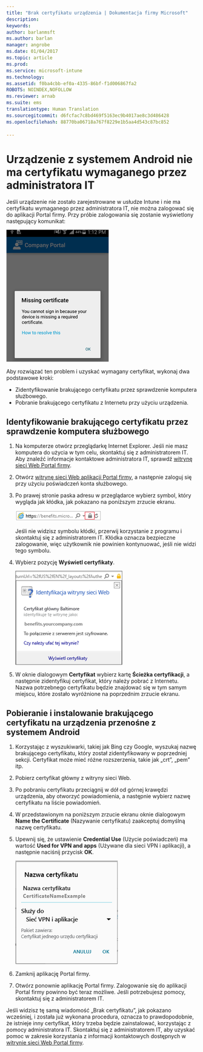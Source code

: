 ```yaml
---
title: "Brak certyfikatu urządzenia | Dokumentacja firmy Microsoft"
description: 
keywords: 
author: barlanmsft
ms.author: barlan
manager: angrobe
ms.date: 01/04/2017
ms.topic: article
ms.prod: 
ms.service: microsoft-intune
ms.technology: 
ms.assetid: f0ba4cbb-ef0a-4335-86bf-f1d006867fa2
ROBOTS: NOINDEX,NOFOLLOW
ms.reviewer: arnab
ms.suite: ems
translationtype: Human Translation
ms.sourcegitcommit: d6fcfac7c8bd469f5163ec9b4017ae8c3d486428
ms.openlocfilehash: 88770ba06718a767f8229e1b5aa4d543c87bc852

---
```


# <a name="your-android-device-is-missing-a-certificate-required-by-your-it-admin"></a>Urządzenie z systemem Android nie ma certyfikatu wymaganego przez administratora IT

Jeśli urządzenie nie zostało zarejestrowane w usłudze Intune i nie ma certyfikatu wymaganego przez administratora IT, nie można zalogować się do aplikacji Portal firmy. Przy próbie zalogowania się zostanie wyświetlony następujący komunikat:

![screenshot-error-message-about-missing-certificate](./media/andr-cert_install-1-cert_missing.png)

Aby rozwiązać ten problem i uzyskać wymagany certyfikat, wykonaj dwa podstawowe kroki:

- Zidentyfikowanie brakującego certyfikatu przez sprawdzenie komputera służbowego.
- Pobranie brakującego certyfikatu z Internetu przy użyciu urządzenia.

## <a name="identify-the-missing-certificate-by-looking-on-a-company-or-school-pc"></a>Identyfikowanie brakującego certyfikatu przez sprawdzenie komputera służbowego

1. Na komputerze otwórz przeglądarkę Internet Explorer. Jeśli nie masz komputera do użycia w tym celu, skontaktuj się z administratorem IT. Aby znaleźć informacje kontaktowe administratora IT, sprawdź [witrynę sieci Web Portal firmy](http://portal.manage.microsoft.com).

2. Otwórz [witrynę sieci Web aplikacji Portal firmy](http://portal.manage.microsoft.com), a następnie zaloguj się przy użyciu poświadczeń konta służbowego.

3. Po prawej stronie paska adresu w przeglądarce wybierz symbol, który wygląda jak kłódka, jak pokazano na poniższym zrzucie ekranu.

    ![screenshot-internet-explorer-address-bar-padlock-symbol](./media/andr-missing-cert-ie-padlock-symbol.png)

    Jeśli nie widzisz symbolu kłódki, przerwij korzystanie z programu i skontaktuj się z administratorem IT. Kłódka oznacza bezpieczne zalogowanie, więc użytkownik nie powinien kontynuować, jeśli nie widzi tego symbolu.

4. Wybierz pozycję **Wyświetl certyfikaty**.

    ![screenshot-internet-explorer-view-certificates-button-on-website-identification-dialog](./media/andr-missg-cert-ie-view-cert-button.png)

5. W oknie dialogowym **Certyfikat** wybierz kartę **Ścieżka certyfikacji**, a następnie zidentyfikuj certyfikat, który należy pobrać z Internetu. Nazwa potrzebnego certyfikatu będzie znajdować się w tym samym miejscu, które zostało wyróżnione na poprzednim zrzucie ekranu.

## <a name="download-and-install-the-missing-certificate-on-your-android-mobile-device"></a>Pobieranie i instalowanie brakującego certyfikatu na urządzenia przenośne z systemem Android

1. Korzystając z wyszukiwarki, takiej jak Bing czy Google, wyszukaj nazwę brakującego certyfikatu, który został zidentyfikowany w poprzedniej sekcji. Certyfikat może mieć różne rozszerzenia, takie jak „crt”, „pem” itp.

2. Pobierz certyfikat główny z witryny sieci Web.

3. Po pobraniu certyfikatu przeciągnij w dół od górnej krawędzi urządzenia, aby otworzyć powiadomienia, a następnie wybierz nazwę certyfikatu na liście powiadomień.

4. W przedstawionym na poniższym zrzucie ekranu oknie dialogowym **Name the Certificate** (Nazywanie certyfikatu) zaakceptuj domyślną nazwę certyfikatu.

5. Upewnij się, że ustawienie **Credential Use** (Użycie poświadczeń) ma wartość **Used for VPN and apps** (Używane dla sieci VPN i aplikacji), a następnie naciśnij przycisk **OK**.

    ![screenshot-certificate-name-dialog-showing-certificate-name](./media/andr-missing-cert-cert-name.png)

6. Zamknij aplikację Portal firmy.

7. Otwórz ponownie aplikację Portal firmy. Zalogowanie się do aplikacji Portal firmy powinno być teraz możliwe. Jeśli potrzebujesz pomocy, skontaktuj się z administratorem IT.

Jeśli widzisz tę samą wiadomość „Brak certyfikatu”, jak pokazano wcześniej, i została już wykonana procedura, oznacza to prawdopodobnie, że istnieje inny certyfikat, który trzeba będzie zainstalować, korzystając z pomocy administratora IT. Skontaktuj się z administratorem IT, aby uzyskać pomoc w zakresie korzystania z informacji kontaktowych dostępnych w [witrynie sieci Web Portal firmy](http://portal.manage.microsoft.com).



<!--HONumber=Jan17_HO1-->


